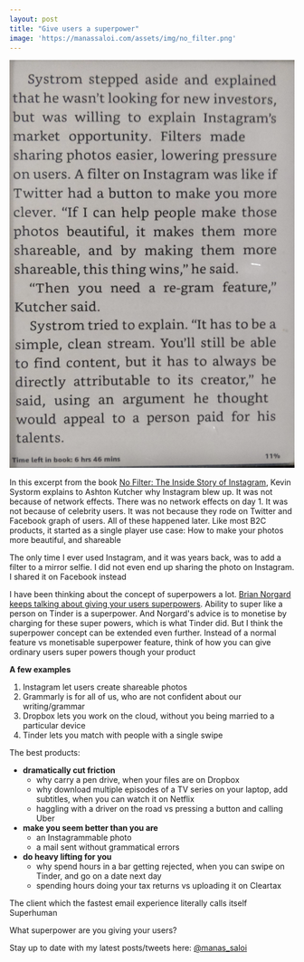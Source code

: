 ```yaml
---
layout: post
title: "Give users a superpower"
image: 'https://manassaloi.com/assets/img/no_filter.png'
---
```


![No filter excerpt](/assets/img/no_filter.png)

In this excerpt from the book [No Filter: The Inside Story of Instagram](https://www.goodreads.com/book/show/50772888-no-filter), Kevin Systorm explains to Ashton Kutcher why Instagram blew up. It was not because of network effects. There was no network effects on day 1. It was not because of celebrity users. It was not because they rode on Twitter and Facebook graph of users. All of these happened later. Like most B2C products, it started as a single player use case: How to make your photos more beautiful, and shareable

The only time I ever used Instagram, and it was years back, was to add a filter to a mirror selfie. I did not even end up sharing the photo on Instagram. I shared it on Facebook instead

I have been thinking about the concept of superpowers a lot. [Brian Norgard keeps talking about giving your users superpowers](https://manassaloi.com/2020/03/10/nomind-norgard.html). Ability to super like a person on Tinder is a superpower. And Norgard's advice is to monetise by charging for these super powers, which is what Tinder did. But I think the superpower concept can be extended even further. Instead of a normal feature vs monetisable superpower feature, think of how you can give ordinary users super powers though your product

**A few examples**
1. Instagram let users create shareable photos
2. Grammarly is for all of us, who are not confident about our writing/grammar
3. Dropbox lets you work on the cloud, without you being married to a particular device
4. Tinder lets you match with people with a single swipe

The best products:
- **dramatically cut friction**
  - why carry a pen drive, when your files are on Dropbox
  - why download multiple episodes of a TV series on your laptop, add subtitles, when you can watch it on Netflix
  - haggling with a driver on the road vs pressing a button and calling Uber
- **make you seem better than you are**
  - an Instagrammable photo
  - a mail sent without grammatical errors
- **do heavy lifting for you**
  - why spend hours in a bar getting rejected, when you can swipe on Tinder, and go on a date next day
  - spending hours doing your tax returns vs uploading it on Cleartax

The client which the fastest email experience literally calls itself Superhuman

What superpower are you giving your users?

Stay up to date with my latest posts/tweets here: [@manas_saloi](http://twitter.com/manas_saloi)
